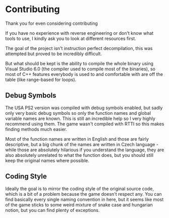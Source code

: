 # Contributing

Thank you for even considering contributing

If you have no experience with reverse engineering or don't know what tools to use, I kindly ask you to look at different resources first.

The goal of the project isn't instruction perfect decompilation, this was attempted but proved to be incredibly difficult.

But what should be kept is the ability to compile the whole binary using Visual Studio 6.0 (the compiler used to compile most of the binaries), so most of C++ features everybody is used to and comfortable with are off the table (like range-based for loops).

## Debug Symbols

The USA PS2 version was compiled with debug symbols enabled, but sadly only very basic debug symbols so only the function names and global variable names are known. This is still an incredible help so I very highly recommend using them. The game wasn't compiled with RTTI so this makes finding methods much easier.

Most of the function names are written in English and those are fairly descriptive, but a big chunk of the names are written in Czech language - while those are absolutely hilarious if you understand the language, they are also absolutely unrelated to what the function does, but you should still keep the original names where possible.

## Coding Style

Ideally the goal is to mirror the coding style of the original source code, which is a bit of a problem because the game doesn't respect any. You can find basically every single naming convention in here, but it seems like most of the game sticks to some weird mixture of snake case and hungarian notion, but you can find plenty of exceptions.
